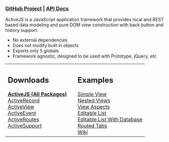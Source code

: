 ### [GitHub Project](http://github.com/aptana/activejs) | [API Docs](http://activejs.org/)

ActiveJS is a JavaScript application framework that provides local and REST based data modeling and pure DOM view construction with back button and history support.

- No external dependencies
- Does not modify built in objects
- Exports only 5 globals
- Framework agnostic, designed to be used with Prototype, jQuery, etc

<table border="0" cellpadding="0" cellspacing="0" width="100%">
  <tr>
    <td valign="top" width="50%">
      <h2>Downloads</h2>
      <b><a href="http://activejs.org/downloads/active.js">ActiveJS (All Packages)</a></b><br/>
      <a href="http://activejs.org/downloads/active_record.js">ActiveRecord</a><br/>
      <a href="http://activejs.org/downloads/active_view.js">ActiveView</a><br/>
      <a href="http://activejs.org/downloads/active_event.js">ActiveEvent</a><br/>
      <a href="http://activejs.org/downloads/active_routes.js">ActiveRoutes</a><br/>
      <a href="http://activejs.org/downloads/active_support.js">ActiveSupport</a><br/>
    </td>
    <td valign="top" width="50%">
      <h2>Examples</h2>
      <a href="http://activejs.org/samples/simple_view.html">Simple View</a><br/>
      <a href="http://activejs.org/samples/nested_views.html">Nested Views</a><br/>
      <a href="http://activejs.org/samples/view_aspects.html">View Aspects</a><br/>
      <a href="http://activejs.org/samples/editable_list.html">Editable List</a><br/>
      <a href="http://activejs.org/samples/editable_list_with_database.html">Editable List With Database</a><br/>
      <a href="http://activejs.org/samples/routed_tabs.html">Routed Tabs</a><br/>
      <a href="http://activejs.org/samples/wiki.html">Wiki</a>
    </td>
  </tr>
</table>